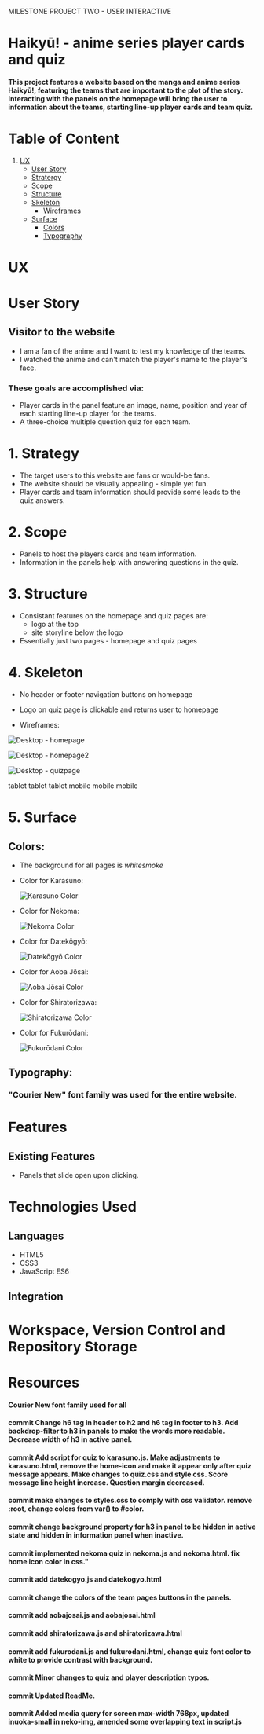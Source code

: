 MILESTONE PROJECT TWO - USER INTERACTIVE 
# Haikyū! - anime series player cards and quiz

#### This project features a website based on the manga and anime series Haikyū!, featuring the teams that are important to the plot of the story. Interacting with the panels on the homepage will bring the user to information about the teams, starting line-up player cards and team quiz. 
# Table of Content 

1.  [UX](#UX)
    *   [User Story](#UserStory)
    *   [Stratergy](#Strategy)
    *   [Scope](#Scope)
    *   [Structure](#Structure)
    *   [Skeleton](#Skeleton)
        * [Wireframes](#Wireframes)
    *   [Surface](#Surface)
        * [Colors](##Colors)
        * [Typography](##Typography)
    




# UX

# User Story 

## Visitor to the website 
* I am a fan of the anime and I want to test my knowledge of the teams.
* I watched the anime and can't match the player's name to the player's face. 

### These goals are accomplished via: 
* Player cards in the panel feature an image, name, position and year of each starting line-up player for the teams.
* A three-choice multiple question quiz for each team.

# 1. Strategy
* The target users to this website are fans or would-be fans. 
* The website should be visually appealing - simple yet fun.
* Player cards and team information should provide some leads to the quiz answers.

# 2. Scope
* Panels to host the players cards and team information.
* Information in the panels help with answering questions in the quiz.

# 3. Structure
* Consistant features on the homepage and quiz pages are:
    * logo at the top 
    * site storyline below the logo
* Essentially just two pages - homepage and quiz pages

# 4. Skeleton 
* No header or footer navigation buttons on homepage
* Logo on quiz page is clickable and returns user to homepage

* Wireframes: 

![Desktop - homepage](/assets/images/readme-img/wireframe-desktop-1.png)

![Desktop - homepage2](assets/images/readme-img/wireframe-desktop-2.png)

![Desktop - quizpage](assets/images/readme-img/wireframe-desktop-3.png)

tablet
tablet
tablet
mobile 
mobile
mobile

# 5. Surface

## Colors:
* The background for all pages is *whitesmoke*

* Color for Karasuno:

    ![Karasuno Color](assets/images/readme-img/Karasuno-color.png) 
* Color for Nekoma:

    ![Nekoma Color](assets/images/readme-img/Nekoma-color.png)

* Color for Datekōgyō:

    ![Datekōgyō Color](assets/images/readme-img/Datekogyo-color.png)

* Color for Aoba Jōsai:

    ![Aoba Jōsai Color](assets/images/readme-img/AobaJosai-color.png)

* Color for Shiratorizawa:

    ![Shiratorizawa Color](assets/images/readme-img/Shiratorizawa-color.png)

* Color for Fukurōdani:

    ![Fukurōdani Color](assets/images/readme-img/Fukurodani-color.png)

## Typography:
### "Courier New" font family was used for the entire website.

#

# Features

## Existing Features
* Panels that slide open upon clicking. 


# Technologies Used 

## Languages 
* HTML5
* CSS3
* JavaScript ES6

## Integration


# Workspace, Version Control and Repository Storage

# Resources








#### Courier New font family used for all

#### commit Change h6 tag in header to h2 and h6 tag in footer to h3. Add backdrop-filter to h3 in panels to make the words more readable. Decrease width of h3 in active panel. 
#### commit Add script for quiz to karasuno.js. Make adjustments to karasuno.html, remove the home-icon and make it appear only after quiz message appears. Make changes to quiz.css and style css. Score message line height increase. Question margin decreased.
#### commit make changes to styles.css to comply with css validator. remove :root, change colors from var() to #color.
#### commit change background property for h3 in panel to be hidden in active state and hidden in information panel when inactive. 
#### commit implemented nekoma quiz in nekoma.js and nekoma.html. fix home icon color in css."
#### commit add datekogyo.js and datekogyo.html
#### commit change the colors of the team pages buttons in the panels.
#### commit add aobajosai.js and aobajosai.html
#### commit add shiratorizawa.js and shiratorizawa.html
#### commit add fukurodani.js and fukurodani.html, change quiz font color to white to provide contrast with background.
#### commit Minor changes to quiz and player description typos.
#### commit Updated ReadMe.
#### commit Added media query for screen max-width 768px, updated inuoka-small in neko-img, amended some overlapping text in script.js